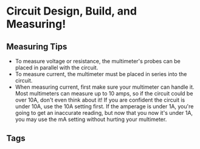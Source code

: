 # Circuit Design, Build, and Measuring!

## Measuring Tips
* To measure voltage or resistance, the multimeter's probes can be placed in parallel with the circuit.  
* To measure current, the multimeter must be placed in series into the circuit.  
* When measuring current, first make sure your multimeter can handle it. Most multimeters can measure up to 10 amps, so if the circuit could be over 10A, don't even think about it! If you are confident the circuit is under 10A, use the 10A setting first. If the amperage is under 1A, you're going to get an inaccurate reading, but now that you now it's under 1A, you may use the mA setting without hurting your multimeter.   

## Tags
